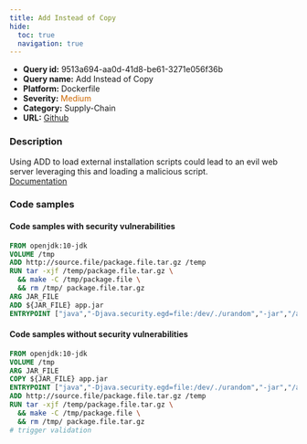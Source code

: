 ```yaml
---
title: Add Instead of Copy
hide:
  toc: true
  navigation: true
---
```


<style>
  .highlight .hll {
    background-color: #ff171742;
  }
  .md-content {
    max-width: 1100px;
    margin: 0 auto;
  }
</style>

-   **Query id:** 9513a694-aa0d-41d8-be61-3271e056f36b
-   **Query name:** Add Instead of Copy
-   **Platform:** Dockerfile
-   **Severity:** <span style="color:#C60">Medium</span>
-   **Category:** Supply-Chain
-   **URL:** [Github](https://github.com/Checkmarx/kics/tree/master/assets/queries/dockerfile/add_instead_of_copy)

### Description
Using ADD to load external installation scripts could lead to an evil web server leveraging this and loading a malicious script.<br>
[Documentation](https://docs.docker.com/engine/reference/builder/#add)

### Code samples
#### Code samples with security vulnerabilities
```dockerfile title="Postitive test num. 1 - dockerfile file" hl_lines="8"
FROM openjdk:10-jdk
VOLUME /tmp
ADD http://source.file/package.file.tar.gz /temp
RUN tar -xjf /temp/package.file.tar.gz \
  && make -C /tmp/package.file \
  && rm /tmp/ package.file.tar.gz
ARG JAR_FILE
ADD ${JAR_FILE} app.jar
ENTRYPOINT ["java","-Djava.security.egd=file:/dev/./urandom","-jar","/app.jar"]

```


#### Code samples without security vulnerabilities
```dockerfile title="Negative test num. 1 - dockerfile file"
FROM openjdk:10-jdk
VOLUME /tmp
ARG JAR_FILE
COPY ${JAR_FILE} app.jar
ENTRYPOINT ["java","-Djava.security.egd=file:/dev/./urandom","-jar","/app.jar"]
ADD http://source.file/package.file.tar.gz /temp
RUN tar -xjf /temp/package.file.tar.gz \
  && make -C /tmp/package.file \
  && rm /tmp/ package.file.tar.gz
# trigger validation

```
